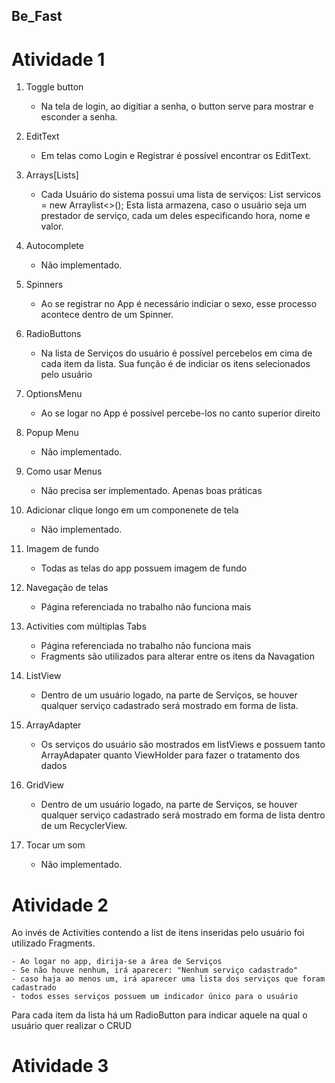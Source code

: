## Be_Fast


# Atividade 1

1. Toggle button
    - Na tela de login, ao digitiar a senha, o button serve para mostrar e esconder a senha.

2. EditText
    - Em telas como Login e Registrar é possível encontrar os EditText.
  
3. Arrays[Lists]
    - Cada Usuário do sistema possui uma lista de serviços: List<Servico> servicos = new Arraylist<>(); Esta lista armazena, caso o usuário seja um prestador de serviço, cada um deles especificando hora, nome e valor.
  
4. Autocomplete
   - Não implementado.
 
5. Spinners
    - Ao se registrar no App é necessário indiciar o sexo, esse processo acontece dentro de um Spinner.
  
6. RadioButtons
    - Na lista de Serviços do usuário é possível percebelos em cima de cada item da lista. Sua função é de indiciar os itens selecionados pelo usuário
   
7. OptionsMenu
    - Ao se logar no App é possível percebe-los no canto superior direito
    
8. Popup Menu
    - Não implementado.
   
9. Como usar Menus
    - Não precisa ser implementado. Apenas boas práticas
    
10. Adicionar clique longo em um componenete de tela
    - Não implementado.

11. Imagem de fundo
    - Todas as telas do app possuem imagem de fundo
  
12. Navegação de telas
    - Página referenciada no trabalho não funciona mais
   
13. Activities	com	múltiplas	Tabs
    - Página referenciada no trabalho não funciona mais
    - Fragments são utilizados para alterar entre os itens da Navagation 

14. ListView
    - Dentro de um usuário logado, na parte de Serviços, se houver qualquer serviço cadastrado será mostrado em forma de lista.
  
15. ArrayAdapter
    - Os serviços do usuário são mostrados em listViews e possuem tanto ArrayAdapater quanto ViewHolder para fazer o tratamento dos dados

16. GridView
    - Dentro de um usuário logado, na parte de Serviços, se houver qualquer serviço cadastrado será mostrado em forma de lista dentro de um RecyclerView.
  
17. Tocar um som
    - Não implementado.

# Atividade 2
  Ao invés de Activities contendo a list de itens inseridas pelo usuário foi utilizado Fragments.
  
    - Ao logar no app, dirija-se a área de Serviços
    - Se não houve nenhum, irá aparecer: "Nenhum serviço cadastrado"
    - caso haja ao menos um, irá aparecer uma lista dos serviços que foram cadastrado
    - todos esses serviços possuem um indicador único para o usuário
  
  Para cada item da lista há um RadioButton para indicar aquele na qual o usuário quer realizar o CRUD
  
  # Atividade 3
